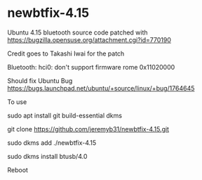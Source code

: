 # newbtfix-4.15
Ubuntu 4.15 bluetooth source code patched with https://bugzilla.opensuse.org/attachment.cgi?id=770190

Credit goes to Takashi Iwai for the patch

Bluetooth: hci0: don't support firmware rome 0x11020000 

Should fix Ubuntu Bug https://bugs.launchpad.net/ubuntu/+source/linux/+bug/1764645

To use

sudo apt install git build-essential dkms

git clone https://github.com/jeremyb31/newbtfix-4.15.git

sudo dkms add ./newbtfix-4.15

sudo dkms install btusb/4.0

Reboot
